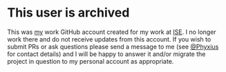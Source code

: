 # This user is archived
This was [my](https://github.com/phyxius) work GitHub account created for my work at [ISE](https://ise.io). I no longer work there and do not receive updates from this account. If you wish to submit PRs or ask questions please send a message to me (see [@Phyxius](https://github.com/Phyxius) for contact details) and I will be happy to answer it and/or migrate the project in question to my personal account as appropriate.
